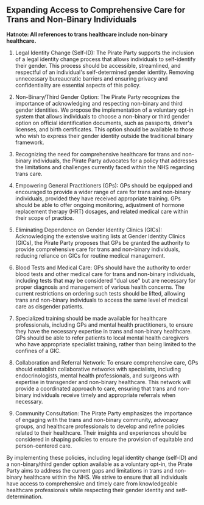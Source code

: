## Expanding Access to Comprehensive Care for Trans and Non-Binary Individuals

**Hatnote: All references to trans healthcare include non-binary healthcare.**

1. Legal Identity Change (Self-ID): The Pirate Party supports the inclusion of a legal identity change process that allows individuals to self-identify their gender. This process should be accessible, streamlined, and respectful of an individual's self-determined gender identity. Removing unnecessary bureaucratic barriers and ensuring privacy and confidentiality are essential aspects of this policy.

2. Non-Binary/Third Gender Option: The Pirate Party recognizes the importance of acknowledging and respecting non-binary and third gender identities. We propose the implementation of a voluntary opt-in system that allows individuals to choose a non-binary or third gender option on official identification documents, such as passports, driver's licenses, and birth certificates. This option should be available to those who wish to express their gender identity outside the traditional binary framework.

3. Recognizing the need for comprehensive healthcare for trans and non-binary individuals, the Pirate Party advocates for a policy that addresses the limitations and challenges currently faced within the NHS regarding trans care.

4. Empowering General Practitioners (GPs): GPs should be equipped and encouraged to provide a wider range of care for trans and non-binary individuals, provided they have received appropriate training. GPs should be able to offer ongoing monitoring, adjustment of hormone replacement therapy (HRT) dosages, and related medical care within their scope of practice.

5. Eliminating Dependence on Gender Identity Clinics (GICs): Acknowledging the extensive waiting lists at Gender Identity Clinics (GICs), the Pirate Party proposes that GPs be granted the authority to provide comprehensive care for trans and non-binary individuals, reducing reliance on GICs for routine medical management.

6. Blood Tests and Medical Care: GPs should have the authority to order blood tests and other medical care for trans and non-binary individuals, including tests that may be considered "dual use" but are necessary for proper diagnosis and management of various health concerns. The current restrictions on ordering such tests should be lifted, allowing trans and non-binary individuals to access the same level of medical care as cisgender patients.

7. Specialized training should be made available for healthcare professionals, including GPs and mental health practitioners, to ensure they have the necessary expertise in trans and non-binary healthcare. GPs should be able to refer patients to local mental health caregivers who have appropriate specialist training, rather than being limited to the confines of a GIC.

8. Collaboration and Referral Network: To ensure comprehensive care, GPs should establish collaborative networks with specialists, including endocrinologists, mental health professionals, and surgeons with expertise in transgender and non-binary healthcare. This network will provide a coordinated approach to care, ensuring that trans and non-binary individuals receive timely and appropriate referrals when necessary.

9. Community Consultation: The Pirate Party emphasizes the importance of engaging with the trans and non-binary community, advocacy groups, and healthcare professionals to develop and refine policies related to their healthcare. Their insights and experiences should be considered in shaping policies to ensure the provision of equitable and person-centered care.

By implementing these policies, including legal identity change (self-ID) and a non-binary/third gender option available as a voluntary opt-in, the Pirate Party aims to address the current gaps and limitations in trans and non-binary healthcare within the NHS. We strive to ensure that all individuals have access to comprehensive and timely care from knowledgeable healthcare professionals while respecting their gender identity and self-determination.
